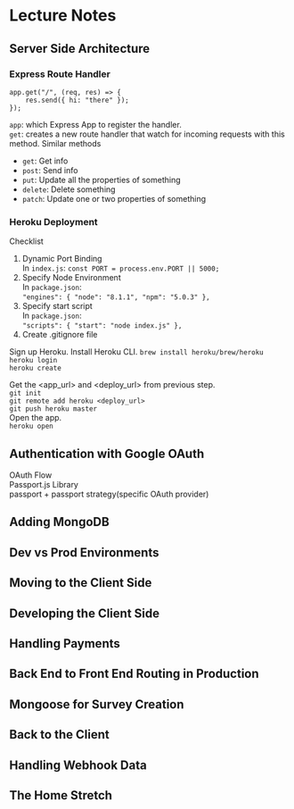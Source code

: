 # Lecture Notes

## Server Side Architecture

### Express Route Handler

    app.get("/", (req, res) => {
        res.send({ hi: "there" });
    });

`app`: which Express App to register the handler.  
`get`: creates a new route handler that watch for incoming requests with this method. Similar methods

* `get`: Get info
* `post`: Send info
* `put`: Update all the properties of something
* `delete`: Delete something
* `patch`: Update one or two properties of something

### Heroku Deployment

Checklist

1. Dynamic Port Binding  
   In `index.js`:
   `const PORT = process.env.PORT || 5000;`
2. Specify Node Environment  
   In `package.json`:  
   `"engines": { "node": "8.1.1", "npm": "5.0.3" },`
3. Specify start script  
   In `package.json`:  
   `"scripts": { "start": "node index.js" },`
4. Create .gitignore file

Sign up Heroku. Install Heroku CLI.
`brew install heroku/brew/heroku`  
`heroku login`  
`heroku create`

Get the <app_url> and <deploy_url> from previous step.  
`git init`  
`git remote add heroku <deploy_url>`  
`git push heroku master`  
Open the app.  
`heroku open`

## Authentication with Google OAuth

OAuth Flow  
Passport.js Library  
passport + passport strategy(specific OAuth provider)

## Adding MongoDB

## Dev vs Prod Environments

## Moving to the Client Side

## Developing the Client Side

## Handling Payments

## Back End to Front End Routing in Production

## Mongoose for Survey Creation

## Back to the Client

## Handling Webhook Data

## The Home Stretch
